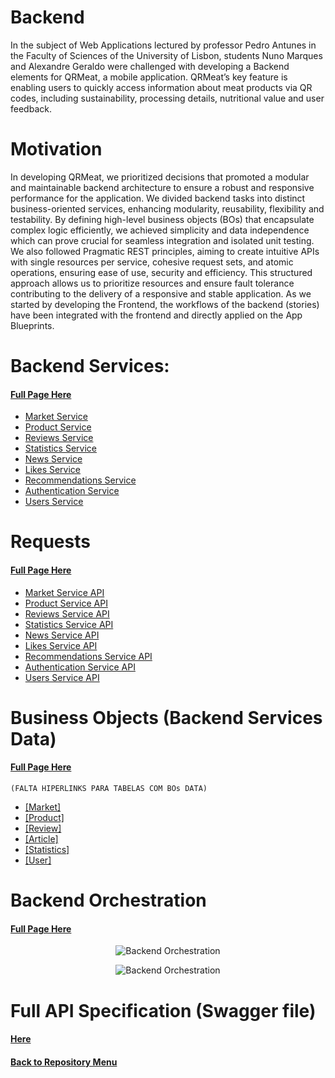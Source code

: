 # Backend

In the subject of Web Applications lectured by professor Pedro Antunes in the Faculty of Sciences of the University of Lisbon, students Nuno Marques and Alexandre Geraldo were challenged with developing a Backend elements for QRMeat, a mobile application. QRMeat’s key feature is enabling users to quickly access information about meat products via QR codes, including sustainability, processing details, nutritional value and user feedback.

# Motivation

In developing QRMeat, we prioritized decisions that promoted a modular and maintainable backend architecture to ensure a robust and responsive performance for the application. We divided backend tasks into distinct business-oriented services, enhancing modularity, reusability, flexibility and testability. By defining high-level business objects (BOs) that encapsulate complex logic efficiently, we achieved simplicity and data independence which can prove crucial for seamless integration and isolated unit testing. We also followed Pragmatic REST principles, aiming to create intuitive APIs with single resources per service, cohesive request sets, and atomic operations, ensuring ease of use, security and efficiency. This structured approach allows us to prioritize resources and ensure fault tolerance contributing to the delivery of a responsive and stable application. As we started by developing the Frontend, the workflows of the backend (stories) have been integrated with the frontend and directly applied on the App Blueprints.

# Backend Services:
   #### [Full Page Here](./backend-services/README.md)

  <!-- - [Authentication and Account Management](./micro-frontends/authentication.md) -->
  - [Market Service](./backend-services/market-service.md)
  - [Product Service](./backend-services/product-service.md)
  - [Reviews Service](./backend-services/reviews-service.md)
  - [Statistics Service](./backend-services/statistics-service.md)
  - [News Service](./backend-services/news-service.md)
  - [Likes Service](./backend-services/likes-service.md)
  - [Recommendations Service](./backend-services/recommendations-service.md)
  - [Authentication Service](./backend-services/authentication-service.md)
  - [Users Service](./backend-services/users-service.md)
  
# Requests
   #### [Full Page Here](./requests/README.md)

  - [Market Service API](./requests/MarketService-API.md)
  - [Product Service API](./requests/ProductService-API.md)
  - [Reviews Service API](./requests/ReviewsService-API.md)
  - [Statistics Service API](./requests/StatisticsService-API.md)
  - [News Service API](./requests/NewsService-API.md)
  - [Likes Service API](./requests/LikesService-API.md)
  - [Recommendations Service API](./requests/RecommendationsService-API.md)
  - [Authentication Service API](./requests/AuthenticationService-API.md)
  - [Users Service API](./requests/UsersService-API.md)

# Business Objects (Backend Services Data)
   #### [Full Page Here](./business-objects/README.md)

    (FALTA HIPERLINKS PARA TABELAS COM BOs DATA)
  - [[Market]](./business-objects/MarketBO.md)
  - [[Product]](./business-objects/ProductBO.md)
  - [[Review]](./business-objects/ReviewBO.md)
  - [[Article]](./business-objects/ArticleBO.md)
  - [[Statistics]](./business-objects/StatisticsBO.md)
  - [[User]](./business-objects/UserBO.md)


# Backend Orchestration
   #### [Full Page Here](./backend-orchestration/README.md)
<p align = "center ">
<img src="./backend-orchestration/assets/BEOrchestration-dark.png#gh-dark-mode-only" alt="Backend Orchestration" />
<p\>

<p align = "center ">
<img src="./backend-orchestration/assets/BEOrchestration-light.png#gh-light-mode-only" alt="Backend Orchestration" />
<p\>


# Full API Specification (Swagger file)

 #### [Here](./api-specification.yaml)



#### [Back to Repository Menu](../README.md)


